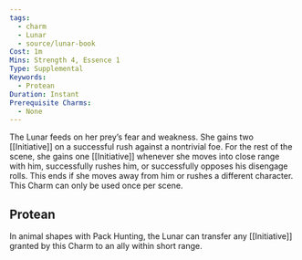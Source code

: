 ```yaml
---
tags:
  - charm
  - Lunar
  - source/lunar-book
Cost: 1m
Mins: Strength 4, Essence 1
Type: Supplemental
Keywords:
  - Protean
Duration: Instant
Prerequisite Charms:
  - None
---
```

The Lunar feeds on her prey’s fear and weakness. She gains two [[Initiative]] on a successful rush against a nontrivial foe. For the rest of the scene, she gains one [[Initiative]] whenever she moves into close range with him, successfully rushes him, or successfully opposes his disengage rolls. This ends if she moves away from him or rushes a different character. This Charm can only be used once per scene. 
## Protean 

In animal shapes with Pack Hunting, the Lunar can transfer any [[Initiative]] granted by this Charm to an ally within short range.